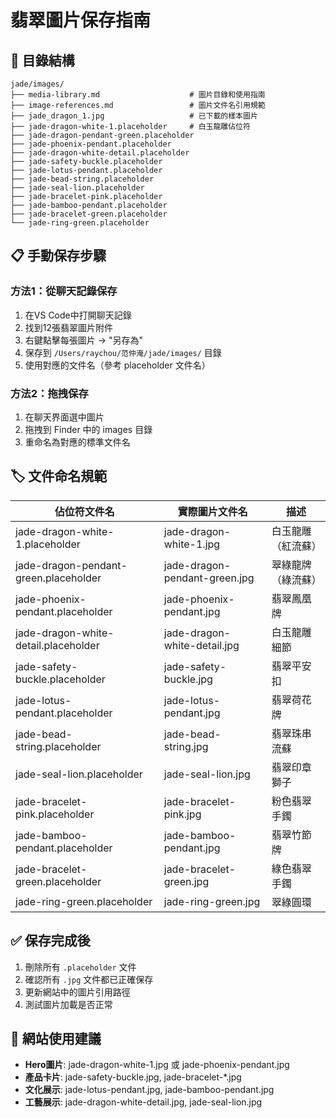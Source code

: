 # 翡翠圖片保存指南

## 📁 目錄結構
```
jade/images/
├── media-library.md                    # 圖片目錄和使用指南
├── image-references.md                 # 圖片文件名引用規範  
├── jade_dragon_1.jpg                   # 已下載的樣本圖片
├── jade-dragon-white-1.placeholder     # 白玉龍雕佔位符
├── jade-dragon-pendant-green.placeholder
├── jade-phoenix-pendant.placeholder
├── jade-dragon-white-detail.placeholder
├── jade-safety-buckle.placeholder
├── jade-lotus-pendant.placeholder
├── jade-bead-string.placeholder
├── jade-seal-lion.placeholder
├── jade-bracelet-pink.placeholder
├── jade-bamboo-pendant.placeholder
├── jade-bracelet-green.placeholder
└── jade-ring-green.placeholder
```

## 📋 手動保存步驟

### 方法1：從聊天記錄保存
1. 在VS Code中打開聊天記錄
2. 找到12張翡翠圖片附件
3. 右鍵點擊每張圖片 → "另存為"
4. 保存到 `/Users/raychou/范仲淹/jade/images/` 目錄
5. 使用對應的文件名（參考 placeholder 文件名）

### 方法2：拖拽保存
1. 在聊天界面選中圖片
2. 拖拽到 Finder 中的 images 目錄
3. 重命名為對應的標準文件名

## 🏷️ 文件命名規範

| 佔位符文件名 | 實際圖片文件名 | 描述 |
|-------------|----------------|------|
| jade-dragon-white-1.placeholder | jade-dragon-white-1.jpg | 白玉龍雕（紅流蘇）|
| jade-dragon-pendant-green.placeholder | jade-dragon-pendant-green.jpg | 翠綠龍牌（綠流蘇）|
| jade-phoenix-pendant.placeholder | jade-phoenix-pendant.jpg | 翡翠鳳凰牌 |
| jade-dragon-white-detail.placeholder | jade-dragon-white-detail.jpg | 白玉龍雕細節 |
| jade-safety-buckle.placeholder | jade-safety-buckle.jpg | 翡翠平安扣 |
| jade-lotus-pendant.placeholder | jade-lotus-pendant.jpg | 翡翠荷花牌 |
| jade-bead-string.placeholder | jade-bead-string.jpg | 翡翠珠串流蘇 |
| jade-seal-lion.placeholder | jade-seal-lion.jpg | 翡翠印章獅子 |
| jade-bracelet-pink.placeholder | jade-bracelet-pink.jpg | 粉色翡翠手鐲 |
| jade-bamboo-pendant.placeholder | jade-bamboo-pendant.jpg | 翡翠竹節牌 |
| jade-bracelet-green.placeholder | jade-bracelet-green.jpg | 綠色翡翠手鐲 |
| jade-ring-green.placeholder | jade-ring-green.jpg | 翠綠圓環 |

## ✅ 保存完成後
1. 刪除所有 `.placeholder` 文件
2. 確認所有 `.jpg` 文件都已正確保存
3. 更新網站中的圖片引用路徑
4. 測試圖片加載是否正常

## 🎯 網站使用建議
- **Hero圖片**: jade-dragon-white-1.jpg 或 jade-phoenix-pendant.jpg
- **產品卡片**: jade-safety-buckle.jpg, jade-bracelet-*.jpg
- **文化展示**: jade-lotus-pendant.jpg, jade-bamboo-pendant.jpg  
- **工藝展示**: jade-dragon-white-detail.jpg, jade-seal-lion.jpg